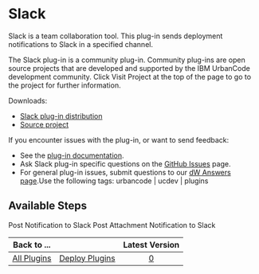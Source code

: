 
Slack
=====



Slack is a team collaboration tool. This plug-in sends deployment notifications to Slack in a specified channel.




The Slack plug-in is a community plug-in. Community plug-ins are open source projects that are developed and supported by the IBM UrbanCode development community. Click Visit Project at the top of the page to go to the project for further information.



Downloads:


* [Slack plug-in distribution](https://github.com/UrbanCode/Slack-UCD/releases)
* [Source project](https://github.com/UrbanCode/Slack-UCD)


If you encounter issues with the plug-in, or want to send feedback:


* See the [plug-in documentation](https://github.com/UrbanCode/Slack-UCD/blob/master/doc/IBM%20UrbanCode%20Deploy%20Slack%20Plugin.odt?raw=true).
* Ask Slack plug-in specific questions on the [GitHub Issues](https://github.com/UrbanCode/Slack-UCD/issues) page.
* For general plug-in issues, submit questions to our [dW Answers page](https://developer.ibm.com/answers/smart-spaces/23/urbancode.html).Use the following tags: urbancode | ucdev | plugins



Available Steps
---------------


Post Notification to Slack Post Attachment Notification to Slack





|Back to ...||Latest Version|
| :---: | :---: | :---: |
|[All Plugins](../../index.md)|[Deploy Plugins](../README.md)|[0]()|
